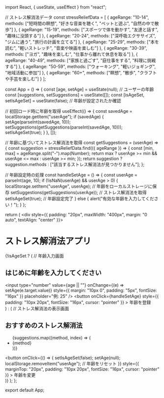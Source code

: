 import React, { useState, useEffect } from "react";

// ストレス解消法データ
const stressReliefData = [
  { ageRange: "10-14", methods: ["短時間の瞑想", "好きな音楽を聴く", "ペットと遊ぶ", "自然の中で散歩"] },
  { ageRange: "15-19", methods: ["スポーツで体を動かす", "友達と話す", "趣味に没頭する"] },
  { ageRange: "20-24", methods: ["深呼吸エクササイズ", "ジムに通う", "旅行の計画を立てる"] },
  { ageRange: "25-29", methods: ["本を読む", "軽いストレッチ", "音楽や映画を楽しむ"] },
  { ageRange: "30-39", methods: ["ヨガ", "趣味を楽しむ", "仕事から離れて休息を取る"] },
  { ageRange: "40-49", methods: ["家族と過ごす", "庭仕事をする", "料理に挑戦する"] },
  { ageRange: "50-59", methods: ["ウォーキング", "軽いジョギング", "地域活動に参加"] },
  { ageRange: "60+", methods: ["瞑想", "散歩", "クラフトや手芸を楽しむ"] }
];

const App = () => {
  const [age, setAge] = useState(null); // ユーザーの年齢
  const [suggestions, setSuggestions] = useState([]);
  const [isAgeSet, setIsAgeSet] = useState(false); // 年齢が設定されたか確認

  // 初回ロード時に年齢を取得
  useEffect(() => {
    const savedAge = localStorage.getItem("userAge");
    if (savedAge) {
      setAge(parseInt(savedAge, 10));
      setSuggestions(getSuggestions(parseInt(savedAge, 10)));
      setIsAgeSet(true);
    }
  }, []);

  // 年齢に基づいてストレス解消法を取得
  const getSuggestions = (userAge) => {
    const suggestion = stressReliefData.find(({ ageRange }) => {
      const [min, max] = ageRange.split("-").map(Number);
      return max ? userAge >= min && userAge <= max : userAge >= min;
    });
    return suggestion ? suggestion.methods : ["該当するストレス解消法が見つかりません"];
  };

  // 年齢設定時の処理
  const handleSetAge = () => {
    const userAge = parseInt(age, 10);
    if (!isNaN(userAge) && userAge > 0) {
      localStorage.setItem("userAge", userAge); // 年齢をローカルストレージに保存
      setSuggestions(getSuggestions(userAge)); // ストレス解消法を取得
      setIsAgeSet(true); // 年齢設定完了
    } else {
      alert("有効な年齢を入力してください！");
    }
  };

  return (
    <div style={{ padding: "20px", maxWidth: "400px", margin: "0 auto", textAlign: "center" }}>
      <h1>ストレス解消法アプリ</h1>
      {!isAgeSet ? (
        // 年齢入力画面
        <div>
          <h2>はじめに年齢を入力してください</h2>
          <input
            type="number"
            value={age || ""}
            onChange={(e) => setAge(e.target.value)}
            style={{ margin: "10px 0", padding: "5px", fontSize: "16px" }}
            placeholder="例: 25"
          />
          <button
            onClick={handleSetAge}
            style={{ padding: "10px 20px", fontSize: "16px", cursor: "pointer" }}
          >
            年齢を登録
          </button>
        </div>
      ) : (
        // ストレス解消法の表示画面
        <div>
          <h2>おすすめのストレス解消法</h2>
          <ul>
            {suggestions.map((method, index) => (
              <li key={index}>{method}</li>
            ))}
          </ul>
          <button
            onClick={() => {
              setIsAgeSet(false);
              setAge(null);
              localStorage.removeItem("userAge"); // 年齢をリセット
            }}
            style={{ marginTop: "20px", padding: "10px 20px", fontSize: "16px", cursor: "pointer" }}
          >
            年齢を変更
          </button>
        </div>
      )}
    </div>
  );
};

export default App;
